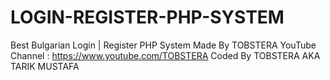 # LOGIN-REGISTER-PHP-SYSTEM
Best Bulgarian Login | Register PHP System Made By TOBSTERA
YouTube Channel : https://www.youtube.com/TOBSTERA
Coded By TOBSTERA AKA TARIK MUSTAFA


